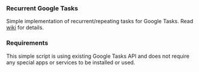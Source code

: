 ### Recurrent Google Tasks
Simple implementation of recurrent/repeating tasks for Google Tasks. Read [wiki](https://github.com/jsdev2015/recgtasks/wiki) for details.

### Requirements
This simple script is using existing Google Tasks API and does not require any special apps or services to be installed or used.

